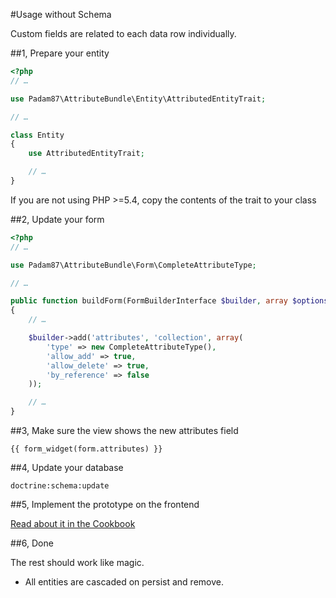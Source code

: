 #Usage without Schema

Custom fields are related to each data row individually.

##1, Prepare your entity

```php
<?php
// …

use Padam87\AttributeBundle\Entity\AttributedEntityTrait;

// …

class Entity
{
    use AttributedEntityTrait;

    // …
}
```

If you are not using PHP >=5.4, copy the contents of the trait to your class

##2, Update your form

```php
<?php
// …

use Padam87\AttributeBundle\Form\CompleteAttributeType;

// …

public function buildForm(FormBuilderInterface $builder, array $options)
{
    // …

    $builder->add('attributes', 'collection', array(
        'type' => new CompleteAttributeType(),
        'allow_add' => true,
        'allow_delete' => true,
        'by_reference' => false
    ));

    // …
}
```

##3, Make sure the view shows the new attributes field

    {{ form_widget(form.attributes) }}

##4, Update your database

    doctrine:schema:update

##5, Implement the prototype on the frontend

[Read about it in the Cookbook](http://symfony.com/doc/current/cookbook/form/form_collections.html#cookbook-form-collections-new-prototype)

##6, Done

The rest should work like magic.

- All entities are cascaded on persist and remove.
